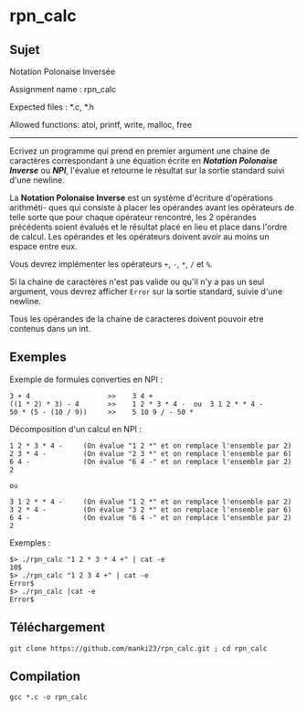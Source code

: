 # rpn_calc
## Sujet
Notation Polonaise Inversée

Assignment name  : rpn_calc

Expected files   : *.c, *.h

Allowed functions: atoi, printf, write, malloc, free
***

Ecrivez un programme qui prend en premier argument une chaine de caractères
correspondant à une équation écrite en *__Notation Polonaise Inverse__* ou *__NPI__*,
l'évalue et retourne le résultat sur la sortie standard suivi d'une newline.

La __Notation Polonaise Inverse__ est un système d'écriture d'opérations arithméti-
ques qui consiste à placer les opérandes avant les opérateurs de telle
sorte que pour chaque opérateur rencontré, les 2 opérandes précédents soient
évalués et le résultat placé en lieu et place dans l'ordre de calcul. Les
opérandes et les opérateurs doivent avoir au moins un espace entre eux.

Vous devrez implémenter les opérateurs ```+```, ```-```, ```*```, ```/``` et ```%```.

Si la chaine de caractères n'est pas valide ou qu'il n'y a pas un seul argument,
vous devrez afficher ```Error``` sur la sortie standard, suivie d'une newline.

Tous les opérandes de la chaine de caracteres doivent pouvoir etre contenus
dans un int.

## Exemples
Exemple de formules converties en NPI :
```
3 + 4                   >>    3 4 +
((1 * 2) * 3) - 4       >>    1 2 * 3 * 4 -  ou  3 1 2 * * 4 -
50 * (5 - (10 / 9))     >>    5 10 9 / - 50 *
```
Décomposition d'un calcul en NPI :
```
1 2 * 3 * 4 -     (On évalue "1 2 *" et on remplace l'ensemble par 2)
2 3 * 4 -         (On évalue "2 3 *" et on remplace l'ensemble par 6)
6 4 -             (On évalue "6 4 -" et on remplace l'ensemble par 2) 
2

ou

3 1 2 * * 4 -     (On évalue "1 2 *" et on remplace l'ensemble par 2)
3 2 * 4 -         (On évalue "3 2 *" et on remplace l'ensemble par 6)
6 4 -             (On évalue "6 4 -" et on remplace l'ensemble par 2)
2
```
Exemples :
```
$> ./rpn_calc "1 2 * 3 * 4 +" | cat -e
10$
$> ./rpn_calc "1 2 3 4 +" | cat -e
Error$
$> ./rpn_calc |cat -e
Error$
```
## Téléchargement
```
git clone https://github.com/manki23/rpn_calc.git ; cd rpn_calc
```
## Compilation
```
gcc *.c -o rpn_calc
```

